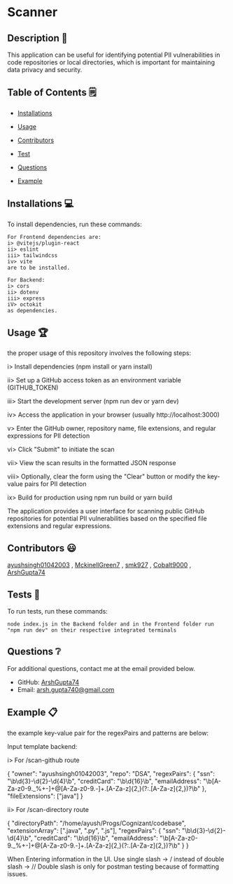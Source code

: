 # Scanner
  


  ## Description 📝

  This application can be useful for identifying potential PII vulnerabilities in code repositories or local directories, which is important for maintaining data privacy and security.

  ## Table of Contents 🗒

  * [Installations](#installations-)

  * [Usage](#usage-)
  
  * [Contributors](#contributors-)

  * [Test](#tests-)

  * [Questions](#questions-)

  * [Example](#example-)

  
  
  ## Installations 💻

  To install dependencies, run these commands:

  ```
  For Frontend dependencies are:
  i> @vitejs/plugin-react 
  ii> eslint
  iii> tailwindcss
  iv> vite 
  are to be installed. 

  For Backend:
  i> cors
  ii> dotenv
  iii> express
  iV> octokit 
  as dependencies.
  ```

  ## Usage 🏆

  the proper usage of this repository involves the following steps:

  i> Install dependencies (npm install or yarn install)

  ii> Set up a GitHub access token as an environment variable (GITHUB_TOKEN)

  iii> Start the development server (npm run dev or yarn dev)

  iv> Access the application in your browser (usually http://localhost:3000)

  v> Enter the GitHub owner, repository name, file extensions, and regular expressions for PII detection

  vi> Click "Submit" to initiate the scan

  vii> View the scan results in the formatted JSON response

  viii> Optionally, clear the form using the "Clear" button or modify the key-value pairs for PII detection

  ix> Build for production using npm run build or yarn build
  

  The application provides a user interface for scanning public GitHub repositories for potential PII vulnerabilities based on the specified file extensions and regular expressions.

  

  ## Contributors 😃

  [ayushsingh01042003](https://github.com/ayushsingh01042003/) , [MckinellGreen7](https://github.com/MckinellGreen7/) , [smk927](https://github.com/smk927/) , [Cobalt9000](https://github.com/Cobalt9000/) , [ArshGupta74](https://github.com/ArshGupta74/)

  ## Tests 🧪

  To run tests, run these commands:

  ```
  node index.js in the Backend folder and in the Frontend folder run "npm run dev" on their respective integrated terminals
  ```

  ## Questions ❔

  For additional questions, contact me at the email provided below. 

  - GitHub: [ArshGupta74](https://github.com/ArshGupta74/)
  - Email:  arsh.gupta740@gmail.com 

  ## Example 📋

  the example key-value pair for the regexPairs and patterns are below: 

  Input template backend:

  i> For /scan-github route

  { "owner": "ayushsingh01042003", "repo": "DSA", "regexPairs": { "ssn": "\b\d{3}-\d{2}-\d{4}\b", "creditCard": "\b\d{16}\b", "emailAddress": "\b[A-Za-z0-9._%+-]+@[A-Za-z0-9.-]+\.[A-Za-z]{2,}(?:\.[A-Za-z]{2,})?\b" }, "fileExtensions": ["java"] }

  ii> For /scan-directory route

  { "directoryPath": "/home/ayush/Progs/Cognizant/codebase", "extensionArray": [".java", ".py", ".js"], "regexPairs": { "ssn": "\b\d{3}-\d{2}-\d{4}\b", "creditCard": "\b\d{16}\b", "emailAddress": "\b[A-Za-z0-9._%+-]+@[A-Za-z0-9.-]+\.[A-Za-z]{2,}(?:\.[A-Za-z]{2,})?\b" } }

  When Entering information in the UI. Use single slash -> / instead of double slash -> // Double slash is only for postman testing because of formatting issues.
